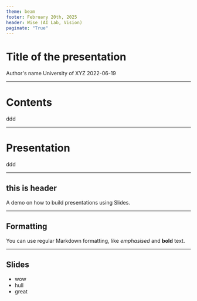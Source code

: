 ```yaml
---
theme: beam
footer: February 20th, 2025
header: Wise (AI Lab, Vision)
paginate: "True"
---
```

<!-- _class: title -->
# Title of the presentation
Author's name
University of XYZ
2022-06-19

---
# Contents
ddd

---

# Presentation
ddd

---

## this is header

A demo on how to build presentations using Slides.

---

## Formatting

You can use regular Markdown formatting, like *emphasised* and **bold** text.

---

## Slides
- wow
- hull
- great